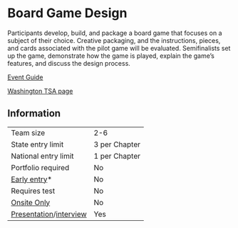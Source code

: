# Board Game Design

Participants develop, build, and package a board game that focuses on a subject of their choice. Creative packaging, and the instructions, pieces, and cards associated with the pilot game will be evaluated. Semifinalists set up the game, demonstrate how the game is played, explain the game’s features, and discuss the design process.

[Event Guide](https://lwsd.sharepoint.com/:b:/r/sites/GR-JHS-TechnologyStudentAssociation-SCA/Shared%20Documents/2024-25/Event%20Guides/HS%20-%20Board%20Game%20Design.pdf)

[Washington TSA page](https://www.washingtontsa.org/high-school-events/board-game-design)

## Information

|                                              |               |
| -------------------------------------------- | ------------- |
| Team size                                    | 2-6           |
| State entry limit                            | 3 per Chapter |
| National entry limit                         | 1 per Chapter |
| Portfolio required                           | No            |
| [Early entry](/#terms)\*                     | No            |
| Requires test                                | No            |
| [Onsite Only](/#terms)                       | No            |
| [Presentation](/#terms)/[interview](/#terms) | Yes           |
